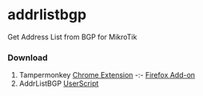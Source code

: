 # addrlistbgp
Get Address List from BGP for MikroTik


### Download
1. Tampermonkey [Chrome Extension](https://chrome.google.com/webstore/detail/tampermonkey/dhdgffkkebhmkfjojejmpbldmpobfkfo) -:- [Firefox Add-on](https://addons.mozilla.org/en-US/firefox/addon/tampermonkey/)
2. AddrListBGP [UserScript](https://raw.githubusercontent.com/laksa19/addrlistbgp/main/addrlistbgp.user.js)
